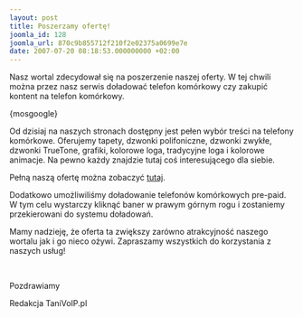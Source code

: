 ```yaml
---
layout: post
title: Poszerzamy ofertę!
joomla_id: 128
joomla_url: 870c9b855712f210f2e02375a0699e7e
date: 2007-07-20 08:18:53.000000000 +02:00
---
```

Nasz wortal zdecydował się na poszerzenie naszej oferty. W tej chwili można przez nasz serwis doładować telefon kom&oacute;rkowy czy zakupić kontent na telefon kom&oacute;rkowy.<p>{mosgoogle}</p><p>Od dzisiaj na naszych stronach dostępny jest pełen wyb&oacute;r treści na telefony kom&oacute;rkowe. Oferujemy tapety, dzwonki polifoniczne, dzwonki zwykłe, dzwonki TrueTone, grafiki, kolorowe loga, tradycyjne loga i kolorowe animacje. Na pewno każdy znajdzie tutaj coś interesującego dla siebie.</p><p>Pełną naszą ofertę można zobaczyć <a href="component/option,com_wrapper/Itemid,37/">tutaj</a>.</p><p>Dodatkowo umożliwiliśmy doładowanie telefon&oacute;w kom&oacute;rkowych pre-paid. W tym celu wystarczy kliknąć baner w prawym g&oacute;rnym rogu i zostaniemy przekierowani do systemu doładowań.</p><p>Mamy nadzieję, że oferta ta zwiększy zar&oacute;wno atrakcyjność naszego wortalu jak i go nieco ożywi. Zapraszamy wszystkich do korzystania z naszych usług!&nbsp;</p><p>&nbsp;</p><p>Pozdrawiamy</p><p>Redakcja TaniVoIP.pl&nbsp;</p>
